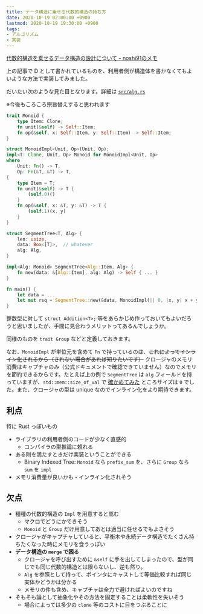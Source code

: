 ```yaml
---
title: データ構造に乗せる代数的構造の持ち方
date: 2020-10-19 02:00:00 +0900
lastmod: 2020-10-19 19:30:00 +0900
tags:
- アルゴリズム
- 実装
---
```


[代数的構造を乗せるデータ構造の設計について - noshi91のメモ](https://noshi91.hatenablog.com/entry/2020/04/22/212649)

上の記事で D として書かれているものを、利用者側が構造体を書かなくてもよいような方法で実装してみました。

だいたい次のような見た目となります。詳細は [`src/alg.rs`](https://github.com/shino16/cpr/blob/main/src/alg.rs)

※今後もころころ宗旨替えすると思われます

```rust
trait Monoid {
    type Item: Clone;
    fn unit(&self) -> Self::Item;
    fn op(&self, x: Self::Item, y: Self::Item) -> Self::Item;
}

struct MonoidImpl<Unit, Op>(Unit, Op);
impl<T: Clone, Unit, Op> Monoid for MonoidImpl<Unit, Op>
where
    Unit: Fn() -> T,
    Op: Fn(&T, &T) -> T,
{
    type Item = T;
    fn unit(&self) -> T {
        (self.0)()
    }
    fn op(&self, x: &T, y: &T) -> T {
        (self.1)(x, y)
    }
}

struct SegmentTree<T, Alg> {
    len: usize,
    data: Box<[T]>,  // whatever
    alg: Alg,
}

impl<Alg: Monoid> SegmentTree<Alg::Item, Alg> {
    fn new(data: &[Alg::Item], alg: Alg) -> Self { ... }
}

fn main() {
    let data = ...
    let mut rsq = SegmentTree::new(&data, MonoidImpl(|| 0, |x, y| x + y));
}
```

整数型に対して `struct Addition<T>;` 等をあらかじめ作っておいてもよいだろうと思いましたが、手間に見合わうメリットってあるんでしょうか。

同様のものを `trait Group` などと定義しておきます。

なお、`MonoidImpl` が単位元を含めて `Fn` で持っているのは、~~これによってインライン化されるから（されない場合があれば知りたいです）~~ クロージャのメモリ消費はキャプチャのみ（公式ドキュメントで確認できていません）なのでメモリを節約できるからです。たとえば上の例で `SegmentTree` は `alg` フィールドを持っていますが、`std::mem::size_of_val` で [確かめてみた](https://judge.yosupo.jp/submission/27360) ところサイズは `0` でした。また、クロージャの型は unique なのでインライン化をより期待できます。

## 利点

特に Rust っぽいもの

* ライブラリの利用者側のコードが少なく直感的
  * コンパイラの型推論に頼れる
* ある則を満たすときだけ実装ということができる
  * Binary Indexed Tree: `Monoid` なら `prefix_sum` を、さらに `Group` なら `sum` を `impl`
* メモリ消費量が良いかも・インライン化されそう

## 欠点

* 種種の代数的構造の `Impl` を用意すると嵩む
  * マクロでどうにかできそう
  * `Monoid` と `Group` だけ用意してあとは適当に任せるでもよさそう
* クロージャがキャプチャしていると、平衡木や永続データ構造でたくさん持ちたくなった時にメモリを食うっぽい
* **データ構造の `merge` で困る**
  * クロージャを呼び出すために `&self` に手を出してしまったので、型が同じでも同じ代数的構造とは限らないし、逆も然り。
  * `Alg` を参照として持って、ポインタにキャストして等価比較すれば同じ実体かどうかは分かる
  * メモリの件も含め、キャプチャは全力で避ければよいのですね
* そもそも論として抽象化やその方法を固定することは柔軟性を失いそう
  * 場合によっては多少の `clone` 等のコストに目をつぶることに
